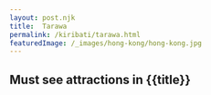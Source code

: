 ```yaml
---
layout: post.njk
title: 	Tarawa
permalink: /kiribati/tarawa.html
featuredImage: /_images/hong-kong/hong-kong.jpg
---
```

## Must see attractions in {{title}}